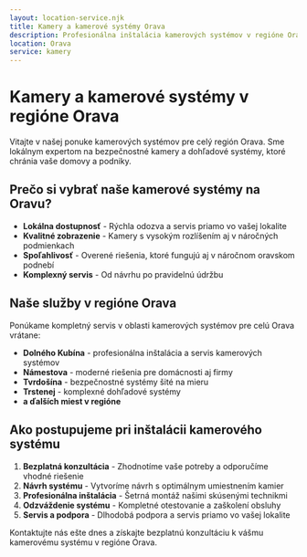 ```yaml
---
layout: location-service.njk
title: Kamery a kamerové systémy Orava
description: Profesionálna inštalácia kamerových systémov v regióne Orava. Bezpečnostné kamery s vysokým rozlíšením pre domácnosti a firmy.
location: Orava
service: kamery
---
```


# Kamery a kamerové systémy v regióne Orava

Vitajte v našej ponuke kamerových systémov pre celý región Orava. Sme lokálnym expertom na bezpečnostné kamery a dohľadové systémy, ktoré chránia vaše domovy a podniky.

## Prečo si vybrať naše kamerové systémy na Oravu?

- **Lokálna dostupnosť** - Rýchla odozva a servis priamo vo vašej lokalite
- **Kvalitné zobrazenie** - Kamery s vysokým rozlíšením aj v náročných podmienkach
- **Spoľahlivosť** - Overené riešenia, ktoré fungujú aj v náročnom oravskom podnebí
- **Komplexný servis** - Od návrhu po pravidelnú údržbu

## Naše služby v regióne Orava

Ponúkame kompletný servis v oblasti kamerových systémov pre celú Orava vrátane:

- **Dolného Kubína** - profesionálna inštalácia a servis kamerových systémov
- **Námestova** - moderné riešenia pre domácnosti aj firmy
- **Tvrdošína** - bezpečnostné systémy šité na mieru
- **Trstenej** - komplexné dohľadové systémy
- **a ďalších miest v regióne**

## Ako postupujeme pri inštalácii kamerového systému

1. **Bezplatná konzultácia** - Zhodnotíme vaše potreby a odporučíme vhodné riešenie
2. **Návrh systému** - Vytvoríme návrh s optimálnym umiestnením kamier
3. **Profesionálna inštalácia** - Šetrná montáž našimi skúsenými technikmi
4. **Odzváždenie systému** - Kompletné otestovanie a zaškolení obsluhy
5. **Servis a podpora** - Dlhodobá podpora a servis priamo vo vašej lokalite

Kontaktujte nás ešte dnes a získajte bezplatnú konzultáciu k vášmu kamerovému systému v regióne Orava.
